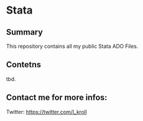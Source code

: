 # Stata

## Summary
This repository contains all my public Stata ADO Files.

## Contetns

tbd.

## Contact me for more infos:
Twitter: https://twitter.com/l_kroll
